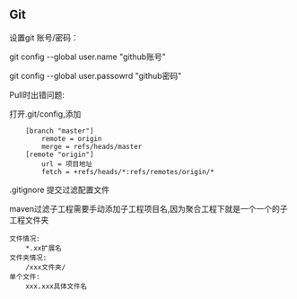 ## Git

设置git 账号/密码：

git config --global user.name "github账号"

git config --global user.passowrd "github密码"

Pull时出错问题:

打开.git/config,添加

```
    [branch "master"] 
        remote = origin 
        merge = refs/heads/master 
    [remote "origin"] 
        url = 项目地址
        fetch = +refs/heads/*:refs/remotes/origin/*
```

.gitignore	提交过滤配置文件

maven过滤子工程需要手动添加子工程项目名,因为聚合工程下就是一个一个的子工程文件夹

```
文件情况:
	*.xx扩展名
文件夹情况:
	/xxx文件夹/
单个文件:
	xxx.xxx具体文件名


```

